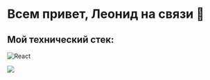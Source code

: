 # Всем привет, Леонид на связи :tiger:



## Мой технический стек:
![React](https://img.shields.io/badge/react-%2320232a.svg?style=for-the-badge&logo=react&logoColor=%2361DAFB)




![](http://github-profile-summary-cards.vercel.app/api/cards/repos-per-language?username=ArtofWASD&theme=default)
